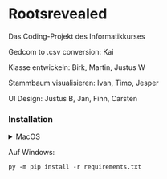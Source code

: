 # Rootsrevealed
Das Coding-Projekt des Informatikkurses

Gedcom to .csv conversion: Kai

Klasse entwickeln: Birk, Martin, Justus W

Stammbaum visualisieren: Ivan, Timo, Jesper

UI Design: Justus B, Jan, Finn, Carsten


### Installation

<details>
<summary>MacOS</summary>

`python3 -m pip install -r requirements.txt`

</details>

Auf Windows:

`py -m pip install -r requirements.txt`